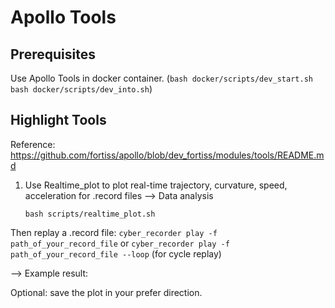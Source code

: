 # Apollo Tools

## Prerequisites
Use Apollo Tools in docker container.
(`bash docker/scripts/dev_start.sh`
`bash docker/scripts/dev_into.sh`)

## Highlight Tools
Reference: https://github.com/fortiss/apollo/blob/dev_fortiss/modules/tools/README.md

1. Use Realtime_plot to plot real-time trajectory, curvature, speed, acceleration for .record files --> Data analysis

    ```
    bash scripts/realtime_plot.sh
    ```

Then replay a .record file:
`cyber_recorder play -f path_of_your_record_file` or `cyber_recorder play -f path_of_your_record_file --loop` (for cycle replay)

--> Example result:


Optional: save the plot in your prefer direction.
